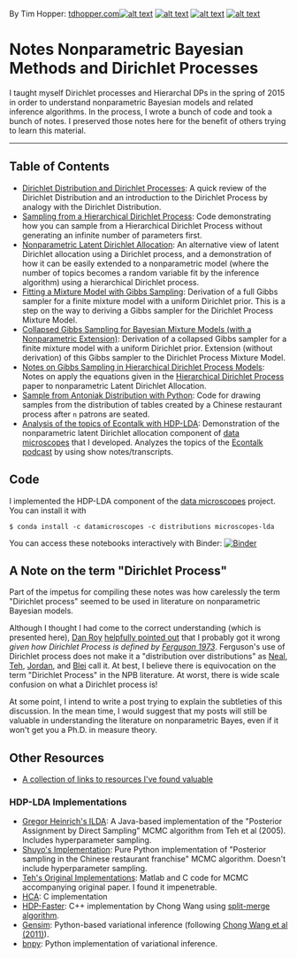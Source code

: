 <!-- Please don't remove this: Grab your social icons from https://github.com/carlsednaoui/gitsocial -->

<!-- display the social media buttons in your README -->

By Tim Hopper: 
[tdhopper.com](http://www.tdhopper.com)[![alt text][1.1]][1]
[![alt text][3.1]][3]
[![alt text][4.1]][4]
[![alt text][6.1]][6]


<!-- links to social media icons -->
<!-- no need to change these -->

<!-- icons with padding -->

[1.1]: http://i.imgur.com/tXSoThF.png (twitter icon with padding)
[2.1]: http://i.imgur.com/P3YfQoD.png (facebook icon with padding)
[3.1]: http://i.imgur.com/yCsTjba.png (google plus icon with padding)
[4.1]: http://i.imgur.com/YckIOms.png (tumblr icon with padding)
[5.1]: http://i.imgur.com/1AGmwO3.png (dribbble icon with padding)
[6.1]: http://i.imgur.com/0o48UoR.png (github icon with padding)

<!-- icons without padding -->

[1.2]: http://i.imgur.com/wWzX9uB.png (twitter icon without padding)
[2.2]: http://i.imgur.com/fep1WsG.png (facebook icon without padding)
[3.2]: http://i.imgur.com/VlgBKQ9.png (google plus icon without padding)
[4.2]: http://i.imgur.com/jDRp47c.png (tumblr icon without padding)
[5.2]: http://i.imgur.com/Vvy3Kru.png (dribbble icon without padding)
[6.2]: http://i.imgur.com/9I6NRUm.png (github icon without padding)


<!-- links to your social media accounts -->
<!-- update these accordingly -->

[1]: http://www.twitter.com/tdhopper
[3]: https://plus.google.com/+CarlSednaoui
[4]: http://doyouplayball.tumblr.com
[6]: http://www.github.com/tdhopper

<!-- Please don't remove this: Grab your social icons from https://github.com/carlsednaoui/gitsocial -->


# Notes Nonparametric Bayesian Methods and Dirichlet Processes

I taught myself Dirichlet processes and Hierarchal DPs in the spring of 2015 in order to understand nonparametric Bayesian models and related inference algorithms. In the process, I wrote a bunch of code and took a bunch of notes. I preserved those notes here for the benefit of others trying to learn this material.

------


## Table of Contents

* [Dirichlet Distribution and Dirichlet Processes](http://nbviewer.ipython.org/github/tdhopper/notes-on-dirichlet-processes/blob/master/2015-07-28-dirichlet-distribution-dirichlet-process.ipynb): A quick review of the Dirichlet Distribution and an introduction to the Dirichlet Process by analogy with the Dirichlet Distribution.
* [Sampling from a Hierarchical Dirichlet Process](http://nbviewer.ipython.org/github/tdhopper/notes-on-dirichlet-processes/blob/master/2015-07-30-sampling-from-a-hierarchical-dirichlet-process.ipynb): Code demonstrating how you can sample from a Hierarchical Dirichlet Process without generating an infinite number of parameters first.
* [Nonparametric Latent Dirichlet Allocation](http://nbviewer.ipython.org/github/tdhopper/notes-on-dirichlet-processes/blob/master/2015-08-03-nonparametric-latent-dirichlet-allocation.ipynb): An alternative view of latent Dirichlet allocation using a Dirichlet process, and a demonstration of how it can be easily extended to a nonparametric model (where the number of topics becomes a random variable fit by the inference algorithm) using a hierarchical Dirichlet process.
* [Fitting a Mixture Model with Gibbs Sampling](http://nbviewer.ipython.org/github/tdhopper/notes-on-dirichlet-processes/blob/master/2015-09-02-fitting-a-mixture-model.ipynb): Derivation of a full Gibbs sampler for a finite mixture model with a uniform Dirichlet prior. This is a step on the way to deriving a Gibbs sampler for the Dirichlet Process Mixture Model.
* [Collapsed Gibbs Sampling for Bayesian Mixture Models (with a Nonparametric Extension)](http://nbviewer.ipython.org/github/tdhopper/notes-on-dirichlet-processes/blob/master/2015-10-14-collapsed-gibbs-sampling-for-mixture-models.ipynb): Derivation of a collapsed Gibbs sampler for a finite mixture model with a uniform Dirichlet prior. Extension (without derivation) of this Gibbs sampler to the Dirichlet Process Mixture Model.
* [Notes on Gibbs Sampling in Hierarchical Dirichlet Process Models](https://github.com/tdhopper/notes-on-dirichlet-processes/blob/master/2015-09-21-hdp-lda-gibbs-sampler.pdf): Notes on apply the equations given in the [Hierarchical Dirichlet Process](http://www.cs.berkeley.edu/~jordan/papers/hdp.pdf) paper to nonparametric Latent Dirichlet Allocation.
* [Sample from Antoniak Distribution with Python](https://github.com/tdhopper/notes-on-dirichlet-processes/blob/master/2015-09-21-antoniak.py): Code for drawing samples from the distribution of tables created by a Chinese restaurant process after `n` patrons are seated.
* [Analysis of the topics of Econtalk with HDP-LDA](http://nbviewer.ipython.org/github/tdhopper/notes-on-dirichlet-processes/blob/master/2015-10-07-econtalk-topics.ipynb): Demonstration of the nonparametric latent Dirichlet allocation component of [data microscopes](http://datamicroscopes.github.io) that I developed. Analyzes the topics of the [Econtalk podcast](http://econtalk.org) by using show notes/transcripts.


## Code

I implemented the HDP-LDA component of the [data microscopes](http://datamicroscopes.github.io) project. You can install it with

```
$ conda install -c datamicroscopes -c distributions microscopes-lda
```

You can access these notebooks interactively with Binder: [![Binder](http://mybinder.org/badge.svg)](http://mybinder.org/repo/tdhopper/notes-on-dirichlet-processes)

## A Note on the term "Dirichlet Process"

Part of the impetus for compiling these notes was how carelessly the term "Dirichlet process" seemed to be used in literature on nonparametric Bayesian models.

Although I thought I had come to the correct understanding (which is presented here), [Dan Roy](https://twitter.com/roydanroy) [helpfully pointed out](http://danroy.org/marginalia/Nomenclature_for_stochastic_processes_and_Bayesian_nonparametric_statistics) that I probably got it wrong _given how Dirichlet Process is defined by [Ferguson 1973](http://www.cs.berkeley.edu/~jordan/courses/281B-spring04/readings/ferguson.pdf)_. Ferguson's use of Dirichlet process does not make it a "distribution over distributions" as [Neal](http://www.stat.columbia.edu/npbayes/papers/neal_sampling.pdf), [Teh](http://www.stats.ox.ac.uk/~teh/research/npbayes/Teh2010a.pdf), [Jordan](http://www.cs.berkeley.edu/~jordan/courses/281B-spring04/lectures/dp1.pdf), and [Blei](http://web.mit.edu/sjgershm/www/GershmanBlei12.pdf) call it. At best, I believe there is equivocation on the term "Dirichlet Process" in the NPB literature. At worst, there is wide scale confusion on what a Dirichlet process is!

At some point, I intend to write a post trying to explain the subtleties of this discussion. In the mean time, I would suggest that my posts will still be valuable in understanding the literature on nonparametric Bayes, even if it won't get you a Ph.D. in measure theory.

## Other Resources

* [A collection of links to resources I've found valuable](https://pinboard.in/u:tdhopper/t:%2540Bayes/)

### HDP-LDA Implementations

* [Gregor Heinrich's ILDA](http://www.arbylon.net/publications/ilda.pdf): A Java-based implementation of the "Posterior Assignment by Direct Sampling" MCMC algorithm from Teh et al (2005). Includes hyperparameter sampling.
* [Shuyo's Implementation](https://github.com/shuyo/iir/blob/master/lda/hdplda2.py): Pure Python implementation of "Posterior sampling in the Chinese restaurant franchise" MCMC algorithm. Doesn't include hyperparameter sampling.
* [Teh's Original Implementations](https://github.com/tdhopper/teh-npbayes): Matlab and C code for MCMC accompanying original paper. I found it impenetrable.
* [HCA](https://github.com/wbuntine/topic-models): C implementation
* [HDP-Faster](https://github.com/renaud/hdp-faster): C++ implementation by Chong Wang using [split-merge algorithm](http://arxiv.org/abs/1201.1657).
* [Gensim](https://radimrehurek.com/gensim/models/hdpmodel.html): Python-based variational inference (following [Chong Wang et al (2011)](http://jmlr.csail.mit.edu/proceedings/papers/v15/wang11a/wang11a.pdf)).
* [bnpy](https://bitbucket.org/michaelchughes/bnpy/): Python implementation of variational inference.
